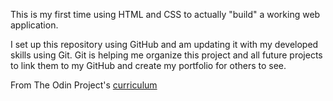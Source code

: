  This is my first time using HTML and CSS to actually "build" a working web application.

 I set up this repository using GitHub and am updating it with my developed skills using Git. Git is helping me organize this project and all future projects to link them to my GitHub and create my portfolio for others to see.

  From The Odin Project's [curriculum](http://www.theodinproject.com/courses/web-development-101/lessons/html-css)
